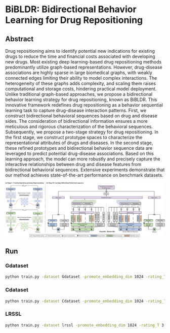# BiBLDR: Bidirectional Behavior Learning for  Drug Repositioning
## Abstract
Drug repositioning aims to identify potential new indications for existing drugs to reduce the time and financial costs associated with developing new drugs. Most existing deep learning-based drug repositioning methods predominantly utilize graph-based representations. However, drug-disease associations are highly sparse in large biomedical graphs, with weakly connected edges limiting their ability to model complex interactions. The heterogeneity of these graphs adds complexity, and scaling them raises computational and storage costs, hindering practical model deployment. Unlike traditional graph-based approaches, we propose a bidirectional behavior learning strategy for drug repositioning, known as BiBLDR. This innovative framework redefines drug repositioning as a behavior sequential learning task to capture drug-disease interaction patterns. First, we construct bidirectional behavioral sequences based on drug and disease sides. The consideration of bidirectional information ensures a more meticulous and rigorous characterization of the behavioral sequences. Subsequently, we propose a two-stage strategy for drug repositioning. In the first stage, we construct prototype spaces to characterize the representational attributes of drugs and diseases. In the second stage, these refined prototypes and bidirectional behavior sequence data are leveraged to predict potential drug-disease associations. Based on this learning approach, the model can more robustly and precisely capture the interactive relationships between drug and disease features from bidirectional behavioral sequences. Extensive experiments demonstrate that our method achieves state-of-the-art performance on benchmark datasets.

![The proposed BiBLDR framework. (a) Utilize similarity data to construct prototype spaces for drugs and diseases separately. (b) Utilize prototypes and bidirectional behavioral sequence information to predict drug-disease associations.](main.png)
## Run
### Gdataset
```bash
python train.py -dataset Gdataset -promote_embedding_dim 1024 -rating_T 2
```
### Cdataset
```bash
python train.py -dataset Cdataset -promote_embedding_dim 1024 -rating_T 2
```
### LRSSL
```bash
python train.py -dataset lrssl -promote_embedding_dim 1024 -rating_T 3
```
